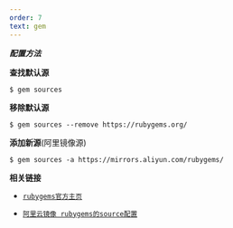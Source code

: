```yaml
---
order: 7
text: gem
---
```


***配置方法***

**查找默认源**
```
$ gem sources
```

**移除默认源**
```
$ gem sources --remove https://rubygems.org/
```

**添加新源**(阿里镜像源)
```
$ gem sources -a https://mirrors.aliyun.com/rubygems/
```

**相关链接**

- [`rubygems官方主页`](https://rubygems.org/ "去rubygems的主页")

- [`阿里云镜像 rubygems的source配置`](https://developer.aliyun.com/mirror/rubygems?spm=a2c6h.13651102.0.0.406e1b119qGH4Y "去查看阿里云镜像 rubygems的source配置")